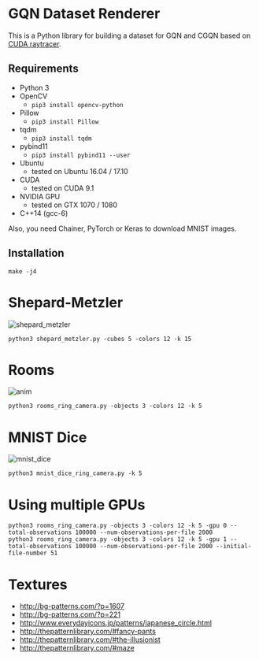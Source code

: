 # GQN Dataset Renderer

This is a Python library for building a dataset for GQN and CGQN based on [CUDA raytracer](https://github.com/musyoku/python-rtx).

## Requirements

- Python 3
- OpenCV
    - `pip3 install opencv-python`
- Pillow
    - `pip3 install Pillow`
- tqdm
    - `pip3 install tqdm`
- pybind11
    - `pip3 install pybind11 --user`
- Ubuntu
    - tested on Ubuntu 16.04 / 17.10
- CUDA
    - tested on CUDA 9.1
- NVIDIA GPU
    - tested on GTX 1070 / 1080
- C++14 (gcc-6)

Also, you need Chainer, PyTorch or Keras to download MNIST images.

## Installation

```
make -j4
```

# Shepard-Metzler

![shepard_metzler](https://user-images.githubusercontent.com/15250418/47383748-53496d80-d740-11e8-8db8-e7a25bd1ad5c.gif)

```
python3 shepard_metzler.py -cubes 5 -colors 12 -k 15
```

# Rooms

![anim](https://user-images.githubusercontent.com/15250418/47347087-7e54a280-d6e9-11e8-93db-47dd2b4efaea.gif)

```
python3 rooms_ring_camera.py -objects 3 -colors 12 -k 5
```

# MNIST Dice

![mnist_dice](https://user-images.githubusercontent.com/15250418/47478271-e4653500-d863-11e8-8d26-1b61cc34cc3b.gif)

```
python3 mnist_dice_ring_camera.py -k 5
```

# Using multiple GPUs

```
python3 rooms_ring_camera.py -objects 3 -colors 12 -k 5 -gpu 0 --total-observations 100000 --num-observations-per-file 2000
python3 rooms_ring_camera.py -objects 3 -colors 12 -k 5 -gpu 1 --total-observations 100000 --num-observations-per-file 2000 --initial-file-number 51
```

# Textures

- http://bg-patterns.com/?p=1607
- http://bg-patterns.com/?p=221
- http://www.everydayicons.jp/patterns/japanese_circle.html
- http://thepatternlibrary.com/#fancy-pants
- http://thepatternlibrary.com/#the-illusionist
- http://thepatternlibrary.com/#maze